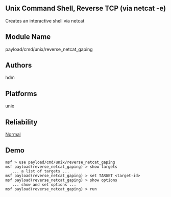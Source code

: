## Unix Command Shell, Reverse TCP (via netcat -e)

Creates an interactive shell via netcat


## Module Name
payload/cmd/unix/reverse_netcat_gaping

## Authors
hdm





## Platforms
unix

## Reliability
[Normal](https://github.com/rapid7/metasploit-framework/wiki/Exploit-Ranking)

## Demo

```
msf > use payload/cmd/unix/reverse_netcat_gaping
msf payload(reverse_netcat_gaping) > show targets
   ... a list of targets ...
msf payload(reverse_netcat_gaping) > set TARGET <target-id>
msf payload(reverse_netcat_gaping) > show options
   ... show and set options ...
msf payload(reverse_netcat_gaping) > run
```
    
    